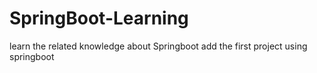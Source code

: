 # SpringBoot-Learning
learn the related knowledge about Springboot
add the first project using springboot
